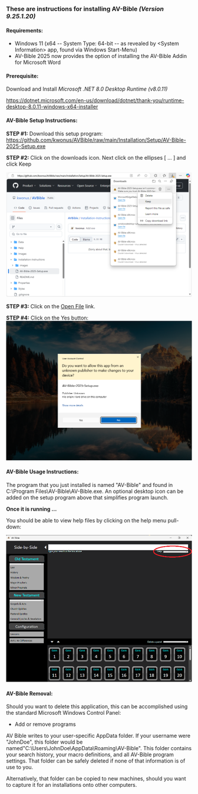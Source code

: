 ### These are instructions for installing AV-Bible *(Version 9.25.1.20)*

#### Requirements:

- Windows 11 (x64 -- System Type: 64-bit -- as revealed by \<System Information\> app, found via Windows Start-Menu)
- AV-Bible 2025 now provides the option of installing the AV-Bible Addin for Microsoft Word

#### Prerequisite:

Download and Install *Microsoft .NET 8.0 Desktop Runtime (v8.0.11)*

https://dotnet.microsoft.com/en-us/download/dotnet/thank-you/runtime-desktop-8.0.11-windows-x64-installer

#### AV-Bible Setup Instructions:

**STEP #1:**  Download this setup program:<br/>
https://github.com/kwonus/AVBible/raw/main/Installation/Setup/AV-Bible-2025-Setup.exe

**STEP #2:**  Click on the downloads icon. Next click on the ellipses [ ... ] and click Keep

![Screen-Shot](./images/AV-Bible-2025-Keep.png)

**STEP #3:**  Click on the <u>Open File</u> link.

**STEP #4:**  Click on the Yes button:
![Screen-Shot](./images/AV-Bible-2025-Yes.png)



#### AV-Bible Usage Instructions:

The program that you just installed is named "AV-Bible" and found in C:\Program Files\AV-Bible\AV-Bible.exe. An optional desktop icon can be added on the setup program above that simplifies program launch.

**Once it is running ...**

You should be able to view help files by clicking on the help menu pull-down:

![Screen-Shot](./images/avbible-help.png)



#### AV-Bible Removal:

Should you want to delete this application, this can be accomplished using the standard Microsoft Windows Control Panel:

- Add or remove programs

AV Bible writes to your user-specific AppData folder. If your username were "JohnDoe", this folder would be named"C:\Users\JohnDoe\AppData\Roaming\AV-Bible". This folder contains your search history, your macro definitions, and all AV-Bible program settings. That folder can be safely deleted if none of that information is of use to you.

Alternatively, that folder can be copied to new machines, should you want to capture it for an installations onto other computers.
